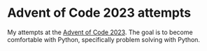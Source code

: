 # Advent of Code 2023 attempts

My attempts at the [Advent of Code 2023](https://adventofcode.com/). The goal is to become comfortable with Python, specifically problem solving with Python.
